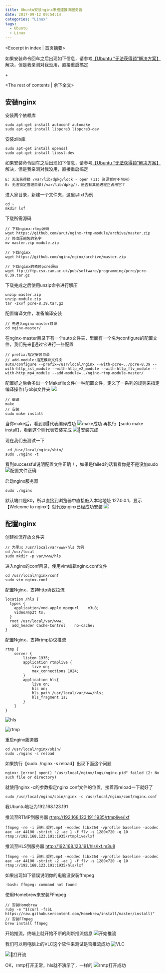 ```yaml
---
title: Ubuntu安装nginx来搭建推流服务器
date: 2017-09-12 09:54:14
categories: "Linux"
tags:
  - Ubuntu
  - Linux
---
```


<Excerpt in index | 首页摘要> 

如果安装命令回车之后出现如下信息，请参考[【Ubuntu “无法获得锁”解决方案】](http://www.linuxidc.com/Linux/2009-07/20740.htm)解决，但是我亲测对我没用，直接重启搞定

+<!-- more -->

<The rest of contents | 余下全文>

## 安装nginx
安装两个依赖库
```shell
sudo apt-get install autoconf automake
sudo apt-get install libpcre3 libpcre3-dev
```
安装zlib库
```shell
sudo apt-get install openssl
sudo apt-get install libssl-dev
```
如果安装命令回车之后出现如下信息，请参考[【Ubuntu “无法获得锁”解决方案】](http://www.linuxidc.com/Linux/2009-07/20740.htm)解决，但是我亲测对我没用，直接重启搞定
```
E: 无法获得锁 /var/lib/dpkg/lock - open (11: 资源暂时不可用)
E: 无法锁定管理目录(/var/lib/dpkg/)，是否有其他进程正占用它？
```

进入家目录，新建一个文件夹，这里以lxf为例
```
cd ~
mkdir lxf
```

下载所需源码
```shell
// 下载nginx-rtmp源码
wget https://github.com/arut/nginx-rtmp-module/archive/master.zip
// 修改压缩包的名字
mv master.zip module.zip
```

```shell
// 下载nginx
wget https://github.com/nginx/nginx/archive/master.zip
```

```shell
// 下载nginx的依赖pcre源码
wget ftp://ftp.csx.cam.ac.uk/pub/software/programming/pcre/pcre-8.39.tar.gz
```

下载完成之后使用unzip命令进行解压
```shell
unzip master.zip 
unzip module.zip
tar -zxvf pcre-8.39.tar.gz
```
配置编译文件，准备编译安装
```shell
// 先进入nginx-master目录
cd nginx-master/
```
在nginx-master目录下有一个auto文件夹，里面有一个名为configure的配置文件，我们先来通过它进行一些配置
```shell
// prefix:指定安装目录
// add-module:指定模块文件夹
auto/configure --prefix=/usr/local/nginx --with-pcre=../pcre-8.39 --with-http_ssl_module --with-http_v2_module --with-http_flv_module --with-http_mp4_module --add-module=../nginx-rtmp-module-master/
```
配置好之后会多出一个Makefile文件(一种配置文件，定义了一系列的规则来指定编译操作)与objs文件夹
![](http://linxunfeng.github.io/images/2017/09/Ubuntu安装nginx来搭建推流服务器/1.png)

```shell
// 编译
make
// 安装
sudo make install
```

当你make后，看到则代表编译成功
![make成功](http://linxunfeng.github.io/images/2017/09/Ubuntu安装nginx来搭建推流服务器/2.png)
再执行【sudo make install】，看到这个则代表安装完成
![安装完成](http://linxunfeng.github.io/images/2017/09/Ubuntu安装nginx来搭建推流服务器/3.png)

现在我们去测试一下
```shell
 cd /usr/local/nginx/sbin/
sudo ./nginx -t
```
看到successful说明配置文件正确！，如果是failed的话看看你是不是没加sudo
![配置文件正确](http://linxunfeng.github.io/images/2017/09/Ubuntu安装nginx来搭建推流服务器/4.png)

启动nginx服务器
```shell
sudo ./nginx
```
默认端口是80，所以直接到浏览器中直接敲入本地地址 127.0.0.1，显示【Welcome to nginx!】就代表nginx已经成功安装
![](http://linxunfeng.github.io/images/2017/09/Ubuntu安装nginx来搭建推流服务器/5.png)

## 配置nginx
创建推流存放文件夹
```
// 为里以 /usr/local/var/www/hls 为例
cd /usr/local
sudo mkdir -p var/www/hls
```
进入nginx的conf目录，使用vim编辑nginx.conf文件
```shell
cd /usr/local/nginx/conf
sudo vim nginx.conf
```
配置Nginx，支持http协议拉流
```shell
location /hls {
  types {
    application/vnd.apple.mpegurl    m3u8;
    video/mp2t ts;
  }
  root /usr/local/var/www;
   add_header Cache-Control    no-cache;
}
```

配置Nginx，支持rtmp协议推流
```shell
rtmp {
    server {
        listen 1935;
        application rtmplive {
            live on;
            max_connections 1024;
        }
        application hls{
            live on;
            hls on;
            hls_path /usr/local/var/www/hls;
            hls_fragment 1s;
        }
    }
}
```

![hls](http://linxunfeng.github.io/images/2017/09/Ubuntu安装nginx来搭建推流服务器/6.png)

![rtmp](http://linxunfeng.github.io/images/2017/09/Ubuntu安装nginx来搭建推流服务器/7.png)

重启nginx服务器
```shell
cd /usr/local/nginx/sbin/
sudo ./nginx -s reload
```

如果执行【sudo ./nginx -s reload】出现下面这个问题
```shell
nginx: [error] open() "/usr/local/nginx/logs/nginx.pid" failed (2: No such file or directory)
```
就使用nginx -c的参数指定nginx.conf文件的位置，接着再reload一下就好了
```shell
sudo /usr/local/nginx/sbin/nginx -c /usr/local/nginx/conf/nginx.conf
```


我Ubuntu地址为192.168.123.191

推流至RTMP到服务器  [rtmp://192.168.123.191:1935/rtmplive/lxf](rtmp://192.168.123.191:1935/rtmplive/lxf)
```
ffmpeg -re -i 异形.契约.mp4 -vcodec libx264 -vprofile baseline -acodec aac -ar 44100 -strict -2 -ac 1 -f flv -s 1280x720 -q 10 rtmp://192.168.123.191:1935/rtmplive/lxf
```
推流至HLS到服务器  http://192.168.123.191/hls/lxf.m3u8
```
ffmpeg -re -i 异形.契约.mp4 -vcodec libx264 -vprofile baseline -acodec aac -ar 44100 -strict -2 -ac 1 -f flv -s 1280x720 -q 10 rtmp://192.168.123.191:1935/hls/lxf
```

如果出现如下错误说明你的电脑没安装ffmpeg
```
-bash: ffmpeg: command not found
```
使用Homebrew来安装FFmpeg
```shell
// 安装Homebrew
ruby -e "$(curl -fsSL https://raw.githubusercontent.com/Homebrew/install/master/install)"
// 安装FFmpeg
brew install ffmpeg
```

开始推流，终端上就开始不断的刷新推流信息
![开始推流](http://linxunfeng.github.io/images/2017/09/Ubuntu安装nginx来搭建推流服务器/8.png)


我们可以用电脑上的VLC这个软件来测试是否推流成功
![VLC](http://linxunfeng.github.io/images/2017/09/Ubuntu安装nginx来搭建推流服务器/9.png)

![打开流](http://linxunfeng.github.io/images/2017/09/Ubuntu安装nginx来搭建推流服务器/10.png)

OK，rmtp打开正常，hls就不演示了，一样的
![rmtp打开成功](http://linxunfeng.github.io/images/2017/09/Ubuntu安装nginx来搭建推流服务器/11.png)